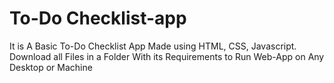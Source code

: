 # To-Do Checklist-app
It is A Basic To-Do Checklist App Made using HTML, CSS, Javascript.
Download all Files in a Folder With its Requirements to Run Web-App on Any Desktop or Machine
